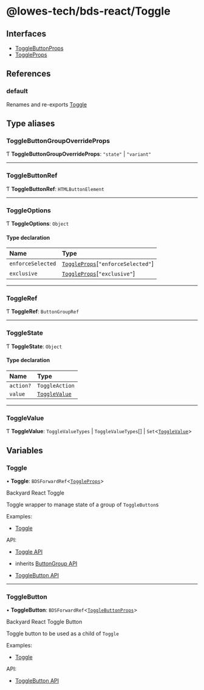 # @lowes-tech/bds-react/Toggle

## Interfaces

- [ToggleButtonProps](interfaces/ToggleButtonProps.md)
- [ToggleProps](interfaces/ToggleProps.md)

## References

### default

Renames and re-exports [Toggle](README.md#toggle)

## Type aliases

### ToggleButtonGroupOverrideProps

Ƭ **ToggleButtonGroupOverrideProps**: ``"state"`` \| ``"variant"``

___

### ToggleButtonRef

Ƭ **ToggleButtonRef**: `HTMLButtonElement`

___

### ToggleOptions

Ƭ **ToggleOptions**: `Object`

#### Type declaration

| Name | Type |
| :------ | :------ |
| `enforceSelected` | [`ToggleProps`](interfaces/ToggleProps.md)[``"enforceSelected"``] |
| `exclusive` | [`ToggleProps`](interfaces/ToggleProps.md)[``"exclusive"``] |

___

### ToggleRef

Ƭ **ToggleRef**: `ButtonGroupRef`

___

### ToggleState

Ƭ **ToggleState**: `Object`

#### Type declaration

| Name | Type |
| :------ | :------ |
| `action?` | `ToggleAction` |
| `value` | [`ToggleValue`](README.md#togglevalue) |

___

### ToggleValue

Ƭ **ToggleValue**: `ToggleValueTypes` \| `ToggleValueTypes`[] \| `Set`<[`ToggleValue`](README.md#togglevalue)\>

## Variables

### Toggle

• **Toggle**: `BDSForwardRef`<[`ToggleProps`](interfaces/ToggleProps.md)\>

Backyard React Toggle

Toggle wrapper to manage state of a group of `ToggleButton`s

Examples:

- [Toggle](https://backyard.lowes.com/Components/Toggle)

API:

- [Toggle API](https://backyard.lowes.com/ComponentsAPI/Toggle)
- inherits [ButtonGroup API](https://backyard.lowes.com/ComponentsAPI/ButtonGroup)

- [ToggleButton API](https://backyard.lowes.com/ComponentsAPI/ToggleButton)

___

### ToggleButton

• **ToggleButton**: `BDSForwardRef`<[`ToggleButtonProps`](interfaces/ToggleButtonProps.md)\>

Backyard React Toggle Button

Toggle button to be used as a child of `Toggle`

Examples:

- [Toggle](https://backyard.lowes.com/Components/Toggle)

API:

- [ToggleButton API](https://backyard.lowes.com/ComponentsAPI/ToggleButton)
